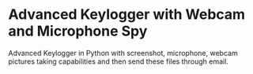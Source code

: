 # Advanced Keylogger with Webcam and Microphone Spy
Advanced Keylogger in Python with screenshot, microphone, webcam pictures taking capabilities and then send these files through email.
